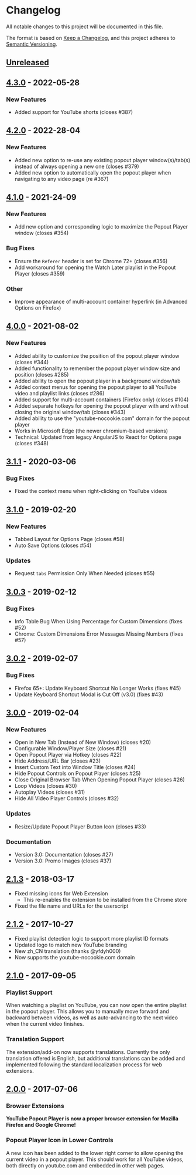 # Changelog
All notable changes to this project will be documented in this file.

The format is based on [Keep a Changelog](https://keepachangelog.com/en/1.0.0/),
and this project adheres to [Semantic Versioning](https://semver.org/spec/v2.0.0.html).

## [Unreleased]

## [4.3.0] - 2022-05-28

### New Features

* Added support for YouTube shorts (closes #387)

## [4.2.0] - 2022-28-04

### New Features

* Added new option to re-use any existing popout player window(s)/tab(s) instead of always opening a new one (closes #379)
* Added new option to automatically open the popout player when navigating to any video page (re #367)

## [4.1.0] - 2021-24-09

### New Features

* Add new option and corresponding logic to maximize the Popout Player window (closes #354)

### Bug Fixes

* Ensure the `Referer` header is set for Chrome 72+ (closes #356)
* Add workaround for opening the Watch Later playlist in the Popout Player (closes #359)

### Other

* Improve appearance of multi-account container hyperlink (in Advanced Options on Firefox)

## [4.0.0] - 2021-08-02

### New Features

* Added ability to customize the position of the popout player window (closes #344)
* Added functionality to remember the popout player window size and position (closes #285)
* Added ability to open the popout player in a background window/tab
* Added context menus for opening the popout player to all YouTube video and playlist links (closes #286)
* Added support for multi-account containers (Firefox only) (closes #104)
* Added separate hotkeys for opening the popout player with and without closing the original window/tab (closes #343)
* Added ability to use the "youtube-nocookie.com" domain for the popout player
* Works in Microsoft Edge (the newer chromium-based versions)
* Technical: Updated from legacy AngularJS to React for Options page (closes #348)

## [3.1.1] - 2020-03-06

### Bug Fixes

* Fixed the context menu when right-clicking on YouTube videos

## [3.1.0] - 2019-02-20

### New Features

* Tabbed Layout for Options Page (closes #58)
* Auto Save Options (closes #54)

### Updates

* Request `tabs` Permission Only When Needed (closes #55)

## [3.0.3] - 2019-02-12

### Bug Fixes

* Info Table Bug When Using Percentage for Custom Dimensions (fixes #52)
* Chrome: Custom Dimensions Error Messages Missing Numbers (fixes #57)

## [3.0.2] - 2019-02-07

### Bug Fixes

* Firefox 65+: Update Keyboard Shortcut No Longer Works (fixes #45)
* Update Keyboard Shortcut Modal is Cut Off (v3.0) (fixes #43)

## [3.0.0] - 2019-02-04

### New Features

* Open in New Tab (Instead of New Window) (closes #20)
* Configurable Window/Player Size (closes #21)
* Open Popout Player via Hotkey (closes #22)
* Hide Address/URL Bar (closes #23)
* Insert Custom Text into Window Title (closes #24)
* Hide Popout Controls on Popout Player (closes #25)
* Close Original Browser Tab When Opening Popout Player (closes #26)
* Loop Videos (closes #30)
* Autoplay Videos (closes #31)
* Hide All Video Player Controls (closes #32)

### Updates

* Resize/Update Popout Player Button Icon (closes #33)

### Documentation

* Version 3.0: Documentation (closes #27)
* Version 3.0: Promo Images (closes #37)

## [2.1.3] - 2018-03-17

* Fixed missing icons for Web Extension
  * This re-enables the extension to be installed from the Chrome store
* Fixed the file name and URLs for the userscript


## [2.1.2] - 2017-10-27

* Fixed playlist detection logic to support more playlist ID formats
* Updated logo to match new YouTube branding
* New zh_CN translation (thanks @yfdyh000)
* Now supports the youtube-nocookie.com domain


## [2.1.0] - 2017-09-05

### Playlist Support

When watching a playlist on YouTube, you can now open the entire playlist in the popout player. This allows you to manually move forward and backward between videos, as well as auto-advancing to the next video when the current video finishes.

### Translation Support

The extension/add-on now supports translations. Currently the only translation offered is English, but additional translations can be added and implemented following the standard localization process for web extensions.


## [2.0.0] - 2017-07-06

### Browser Extensions

**YouTube Popout Player is now a proper browser extension for Mozilla Firefox and Google Chrome!**

### Popout Player Icon in Lower Controls

A new icon has been added to the lower right corner to allow opening the current video in a popout player. This should work for all YouTube videos, both directly on youtube.com and embedded in other web pages.

[Unreleased]: https://github.com/rthaut/YouTubePopoutPlayer/compare/v4.3.0...HEAD
[4.3.0]: https://github.com/rthaut/YouTubePopoutPlayer/compare/v4.2.0...v4.3.0
[4.2.0]: https://github.com/rthaut/YouTubePopoutPlayer/compare/v4.1.0...v4.2.0
[4.1.0]: https://github.com/rthaut/YouTubePopoutPlayer/compare/v4.0.0...v4.1.0
[4.0.0]: https://github.com/rthaut/YouTubePopoutPlayer/compare/v3.1.1...v4.0.0
[3.1.1]: https://github.com/rthaut/YouTubePopoutPlayer/compare/v3.1.0...v3.1.1
[3.1.0]: https://github.com/rthaut/YouTubePopoutPlayer/compare/v3.0.3...v3.1.0
[3.0.3]: https://github.com/rthaut/YouTubePopoutPlayer/compare/v3.0.2...v3.0.3
[3.0.2]: https://github.com/rthaut/YouTubePopoutPlayer/compare/v3.0.0...v3.0.2
[3.0.0]: https://github.com/rthaut/YouTubePopoutPlayer/compare/v2.1.3...v3.0.0
[2.1.3]: https://github.com/rthaut/YouTubePopoutPlayer/compare/v2.1.2...v2.1.3
[2.1.2]: https://github.com/rthaut/YouTubePopoutPlayer/compare/v2.1.0...v2.1.2
[2.1.0]: https://github.com/rthaut/YouTubePopoutPlayer/compare/v2.0.0...v2.1.0
[2.0.0]: https://github.com/rthaut/YouTubePopoutPlayer/compare/86ddfb44326746126eb919cb1cfd128a166c0620...v2.0.0
